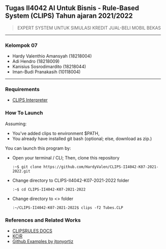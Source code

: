 ## Tugas II4042 AI Untuk Bisnis - Rule-Based System (CLIPS) Tahun ajaran 2021/2022

> EXPERT SYSTEM UNTUK SIMULASI KREDIT JUAL-BELI MOBIL BEKAS

---

### Kelompok 07
* Hardy Valenthio Amansyah  (18218004)
* Adi Hendro                (18218009)
* Kanisius Sosrodimardito   (18218044)
* Iman-Budi Pranakasih      (10118004)

---

### Requirements
* [CLIPS Interpreter](http://www.clipsrules.net/)

### How To Launch
Assuming: 
* You've added clips to environment $PATH,
* You already have installed git bash (optional; else, download as zip.)

You can launch this program by:
* Open your terminal / CLI; Then, clone this repository

  ```:~$ git clone https://github.com/HardyValen/CLIPS-II4042-K07-2021-2022.git ```

* Change directory to CLIPS-II4042-K07-2021-2022 folder

  ```:~$ cd CLIPS-II4042-K07-2021-2022```

* Change directory to <> folder

  ```:~/CLIPS-II4042-K07-2021-2022$ clips -f2 Tubes.CLP```

### References and Related Works
* [CLIPSRULES DOCS](http://www.clipsrules.net/Documentation.html)
* [KCIR](https://kcir.pwr.edu.pl/~witold/ai/CLIPS_tutorial/)
* [Github Examples by jtonyortiz](https://github.com/jtonyortiz/ExpertSystems)